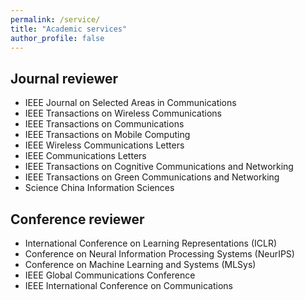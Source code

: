 ```yaml
---
permalink: /service/
title: "Academic services"
author_profile: false
---
```


## Journal reviewer

* IEEE Journal on Selected Areas in Communications
* IEEE Transactions on Wireless Communications
* IEEE Transactions on Communications
* IEEE Transactions on Mobile Computing
* IEEE Wireless Communications Letters
* IEEE Communications Letters
* IEEE Transactions on Cognitive Communications and Networking
* IEEE Transactions on Green Communications and Networking
* Science China Information Sciences 

## Conference reviewer

* International Conference on Learning Representations (ICLR)
* Conference on Neural Information Processing Systems (NeurIPS)
* Conference on Machine Learning and Systems (MLSys)
* IEEE Global Communications Conference
* IEEE International Conference on Communications
